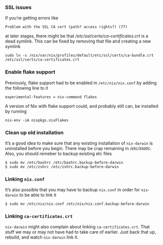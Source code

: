 ### SSL issues

If you’re getting errors like

```
Problem with the SSL CA cert (path? access rights?) (77)
```

at later stages, there might be that */etc/ssl/certs/ca-certificates.crt* is a
dead symlink. This can be fixed by removing that file and creating a new
symlink

```
sudo ln -s /nix/var/nix/profiles/default/etc/ssl/certs/ca-bundle.crt /etc/ssl/certs/ca-certificates.crt
```

### Enable flake support

Previously, flake support had to be enabled in `/etc/nix/nix.conf` by adding
the following line to it

```
experimental-features = nix-command flakes
```

A version of Nix with flake support could, and probably still can, be installed
by running

```
nix-env -iA nixpkgs.nixFlakes
```

### Clean up old installation

It’s a good idea to make sure that any existing installation of `nix-darwin` is
uninstalled before you begin. There may be crap remaining in */etc/static*.
Also, you should remeber to backup existing etc files

```
$ sudo mv /etc/bashrc /etc/bashrc.backup-before-darwin
$ sudo mv /etc/zshrc /etc/zshrc.backup-before-darwin
```

### Linking `nix.conf`

It’s also possible that you may have to backup `nix.conf` in order for
`nix-darwin` to be able to link it

```
$ sudo mv /etc/nix/nix.conf /etc/nix/nix.conf.backup-before-darwin
```

### Linking `ca-certificates.crt`

`nix-darwin` might also complain about linking `ca-certificates.crt`.
That stuff we may or may not have had to take care of earlier. Just back
that up, rebuild, and watch `nix-darwin` link it.

